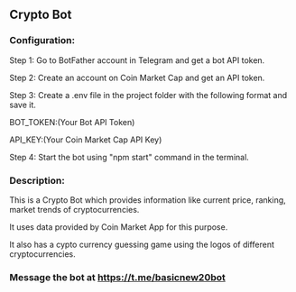 ## Crypto Bot

### Configuration:

Step 1: Go to BotFather account in Telegram and get a bot API token.

Step 2: Create an account on Coin Market Cap and get an API token.

Step 3: Create a .env file in the project folder with the following format and save it.

BOT_TOKEN:(Your Bot API Token)

API_KEY:(Your Coin Market Cap API Key)

Step 4: Start the bot using "npm start" command in the terminal.

### Description:

This is a Crypto Bot which provides information like current price, ranking, market trends of cryptocurrencies.

It uses data provided by Coin Market App for this purpose.

It also has a cypto currency guessing game using the logos of different cryptocurrencies.

### Message the bot at https://t.me/basicnew20bot
